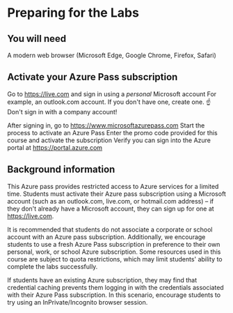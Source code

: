 # Preparing for the Labs

## You will need
A modern web browser (Microsoft Edge, Google Chrome, Firefox, Safari)

## Activate your Azure Pass subscription
Go to https://live.com and sign in using a *personal* Microsoft account
For example, an outlook.com account. If you don't have one, create one.
:point_up: Don't sign in with a company account!

After signing in, go to https://www.microsoftazurepass.com
Start the process to activate an Azure Pass
Enter the promo code provided for this course and activate the subscription
Verify you can sign into the Azure portal at https://portal.azure.com

## Background information
This Azure pass provides restricted access to Azure services for a limited time. Students must activate their Azure pass subscription using a Microsoft account (such as an outlook.com, live.com, or hotmail.com address) – if they don't already have a Microsoft account, they can sign up for one at https://live.com.

It is recommended that students do not associate a corporate or school account with an Azure pass subscription. Additionally, we encourage students to use a fresh Azure Pass subscription in preference to their own personal, work, or school Azure subscription. Some resources used in this course are subject to quota restrictions, which may limit students' ability to complete the labs successfully.

If students have an existing Azure subscription, they may find that credential caching prevents them logging in with the credentials associated with their Azure Pass subscription. In this scenario, encourage students to try using an InPrivate/Incognito browser session.
